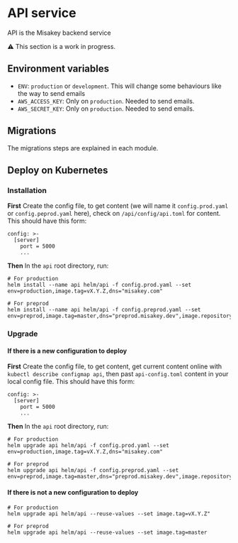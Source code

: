 # API service

API is the Misakey backend service

:warning: This section is a work in progress.

## Environment variables

- `ENV`: `production` or `development`. This will change some behaviours like the way to send emails
- `AWS_ACCESS_KEY`: Only on `production`. Needed to send emails.
- `AWS_SECRET_KEY`: Only on `production`. Needed to send emails.

## Migrations

The migrations steps are explained in each module.

## Deploy on Kubernetes

### Installation

**First** Create the config file, to get content (we will name it `config.prod.yaml` or `config.peprod.yaml` here), check on `/api/config/api.toml` for content. This should have this form:

```
config: >-
  [server]
    port = 5000
    ...
```

**Then** In the `api` root directory, run:

```
# For production
helm install --name api helm/api -f config.prod.yaml --set env=production,image.tag=vX.Y.Z,dns="misakey.com"

# For preprod
helm install --name api helm/api -f config.preprod.yaml --set env=preprod,image.tag=master,dns="preprod.misakey.dev",image.repository="registry.misakey.dev/misakey/backend/api"
```

### Upgrade

#### If there is a new configuration to deploy

**First** Create the config file, to get content, get current content online with `kubectl describe configmap api`, then past `api-config.toml` content in your local config file. This should have this form:

```
config: >-
  [server]
    port = 5000
    ...
```

**Then** In the `api` root directory, run:

```
# For production
helm upgrade api helm/api -f config.prod.yaml --set env=production,image.tag=vX.Y.Z,dns="misakey.com"

# For preprod
helm upgrade api helm/api -f config.preprod.yaml --set env=preprod,image.tag=master,dns="preprod.misakey.dev",image.repository="registry.misakey.dev/misakey/backend/api
```

#### If there is not a new configuration to deploy

```
# For production
helm upgrade api helm/api --reuse-values --set image.tag=vX.Y.Z"

# For preprod
helm upgrade api helm/api --reuse-values --set image.tag=master
```

